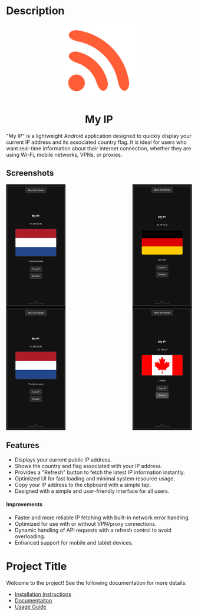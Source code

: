 # Description

<div align="center">
  <img src="./assets/icon.png" style="width: 200px; height: 200px;">
  <h1>My IP</h1>
</div>

"My IP" is a lightweight Android application designed to quickly display your current IP address and its associated country flag. It is ideal for users who want real-time information about their internet connection, whether they are using Wi-Fi, mobile networks, VPNs, or proxies.

## Screenshots

<div style="display: flex; justify-content: space-between; width: 100%;">
  <img src="./assets/01.png" alt="Image 6" style="width: 32%;"/>
  <img src="./assets/02.png" alt="Image 2" style="width: 32%;"/>
</div>

<div style="display: flex; justify-content: space-between; width: 100%;">
  <img src="./assets/03.png" alt="Image 3" style="width: 32%;"/>
  <img src="./assets/04.png" alt="Image 4" style="width: 32%;"/>
</div>


## Features

- Displays your current public IP address.
- Shows the country and flag associated with your IP address.
- Provides a "Refresh" button to fetch the latest IP information instantly.
- Optimized UI for fast loading and minimal system resource usage.
- Copy your IP address to the clipboard with a simple tap.
- Designed with a simple and user-friendly interface for all users.

#### Improvements

- Faster and more reliable IP fetching with built-in network error handling.
- Optimized for use with or without VPN/proxy connections.
- Dynamic handling of API requests with a refresh control to avoid overloading.
- Enhanced support for mobile and tablet devices.


# Project Title

Welcome to the project! See the following documentation for more details:
- [Installation Instructions](INSTALLATION.md)
- [Documentaiton](DOCUMENTATION.md)
- [Usage Guide](README.md)
